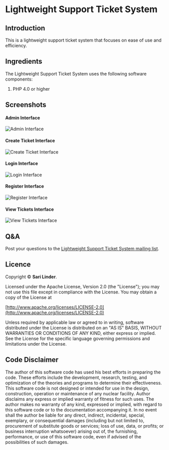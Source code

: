 # Lightweight Support Ticket System

## Introduction

This is a lightweight support ticket system that focuses on ease of use and efficiency.

## Ingredients
The Lightweight Support Ticket System uses the following software components:

1. PHP 4.0 or higher

## Screenshots

#### Admin Interface
![Admin Interface](./screenshots/Admin%20Interface.jpg)

#### Create Ticket Interface
![Create Ticket Interface](./screenshots/Create%20Ticket%20Interface.jpg)

#### Login Interface
![Login Interface](./screenshots/Login%20Interface.jpg)

#### Register Interface
![Register Interface](./screenshots/Register%20Interface.jpg)

#### View Tickets Interface
![View Tickets Interface](./screenshots/View%20Tickets%20Interface.jpg)

## Q&A

Post your questions to the [Lightweight Support Ticket System mailing list](https://lists.sourceforge.net/lists/listinfo/lwsts-list).

## Licence

Copyright &copy; **Sari Linder**.

Licensed under the Apache License, Version 2.0 (the "License");
you may not use this file except in compliance with the License.
You may obtain a copy of the License at

[http://www.apache.org/licenses/LICENSE-2.0](http://www.apache.org/licenses/LICENSE-2.0)

Unless required by applicable law or agreed to in writing, software
distributed under the License is distributed on an "AS IS" BASIS,
WITHOUT WARRANTIES OR CONDITIONS OF ANY KIND, either express or implied.
See the License for the specific language governing permissions and
limitations under the License.

## Code Disclaimer

The author of this software code has used his best efforts in preparing the code. These efforts include the development, research, testing, and optimization of the theories and programs to determine their effectiveness. This software code is not designed or intended for use in the design, construction, operation or maintenance of any nuclear facility. Author disclaims any express or implied warranty of fitness for such uses. The author makes no warranty of any kind, expressed or implied, with regard to this software code or to the documentation accompanying it. In no event shall the author be liable for any direct, indirect, incidental, special, exemplary, or consequential damages (including but not limited to, procurement of substitute goods or services; loss of use, data, or profits; or business interruption whatsoever) arising out of, the furnishing, performance, or use of this software code, even if advised of the possibilities of such damages.

